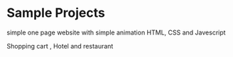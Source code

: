 # Sample Projects

simple one page website with simple animation
HTML, CSS and Javescript

Shopping cart , Hotel and restaurant
